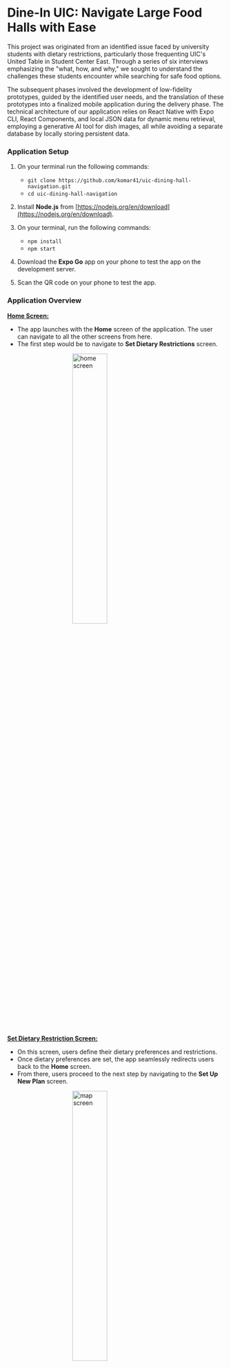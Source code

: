 # Dine-In UIC: Navigate Large Food Halls with Ease

This project was originated from an identified issue faced by university students with dietary restrictions, particularly those frequenting UIC's United Table in Student Center East. Through a series of six interviews emphasizing the "what, how, and why," we sought to understand the challenges these students encounter while searching for safe food options.


The subsequent phases involved the development of low-fidelity prototypes, guided by the identified user needs, and the translation of these prototypes into a finalized mobile application during the delivery phase. The technical architecture of our application relies on React Native with Expo CLI, React Components, and local JSON data for dynamic menu retrieval, employing a generative AI tool for dish images, all while avoiding a separate database by locally storing persistent data.

### Application Setup
1. On your terminal run the following commands:
   - `git clone https://github.com/komar41/uic-dining-hall-navigation.git`
   - `cd uic-dining-hall-navigation`
     
2. Install **Node.js** from [https://nodejs.org/en/download](https://nodejs.org/en/download).
<!-- - npm install -g expo-cli -->
<!-- - npm install @react-navigation/native
- npx expo install react-native-screens react-native-safe-area-context
- npm install @react-navigation/native-stack -->

3. On your terminal, run the following commands:
   - `npm install`
   - `npm start`

4. Download the **Expo Go** app on your phone to test the app on the development server.

5. Scan the QR code on your phone to test the app.

### Application Overview
<ins>**Home Screen:**</ins>
- The app launches with the **Home** screen of the application. The user can navigate to all the other screens from here. 
- The first step would be to navigate to **Set Dietary Restrictions** screen.
  
<img src="assets/1_home.png" alt="home screen" style="display: block; margin-left: auto; margin-right: auto; width: 40%;"/>

<ins>**Set Dietary Restriction Screen:**</ins>
- On this screen, users define their dietary preferences and restrictions.
- Once dietary preferences are set, the app seamlessly redirects users back to the **Home** screen.
- From there, users proceed to the next step by navigating to the **Set Up New Plan** screen.
<img src="assets/2_set_diet.png" alt="map screen" style="display: block; margin-left: auto; margin-right: auto; width: 40%;"/>

<ins>**Set Up New Plan Screen:**</ins>
- Here, the user will be recommended a list of food items based on their dietary preferences they set up in the previous screen.
- The user can then set up their meal plan for that day and save it.
- The user can also check dish details by clicking on any food item. It will take them to the **Dish Details** screen.
- After saving their plan, the user then will be taken to the **Home** screen again.
- From **Home**, the user can then check their plan using **My Plan** screen or navigate to the **Map** screen.
<img src="assets/3_create_plan.png" alt="map screen" style="display: block; margin-left: auto; margin-right: auto; width: 40%;"/>

<ins>**My Plan Screen:**</ins>
- Here, the user will be able to re-verify the meal plan they set for the day.
- The user can also check dish details from this screen by clicking on a food item. It will take them to the **Dish details** screen.
- Also, the user can directly navigate to the **Map** screen from here by clicking on **Check Navigation Route**.
<img src="assets/4_my_plan.png" alt="map screen" style="display: block; margin-left: auto; margin-right: auto; width: 40%;"/>

<ins>**Dish Details Screen:**
- Here, the user will be able to see the dish description, ingredient list and nutrition info for a chosen food item.
<img src="assets/5_dish_details.png" alt="map screen" style="display: block; margin-left: auto; margin-right: auto; width: 40%;"/>

<ins>**Map Screen:**</ins>
- The map screen will show the user the best route to get food for their choosen meal plan for that day.
- The map replicates the UIC dining hall, featuring numbered tooltips that guide users to the respective counters based on the most efficient route.
- Clicking on tooltips reveals the food items to collect from each counter.
<img src="assets/6_map.png" alt="map screen" style="display: block; margin-left: auto; margin-right: auto; width: 40%;"/>

### Application Evaluation
The app evaluation involved a comparative study between our developed mobile application and an existing solution, "Dine on Campus," to address user needs gathered from interviews. Participants, exposed to both apps, performed tasks within the dining hall—identifying foods meeting their dietary restrictions and locating these items within the space.

In general terms the main takeaways of our analysis were twofold. First, about the importance of mapping and transposing the digital world to the physical, especially if the application is tied to real objects. In our case, the pictures of the dishes were a great support to that. Second, navigation is not only about helping people to find certain places, but can also be closely tied to mapping and decision making processes of creating visiting plans for instance.